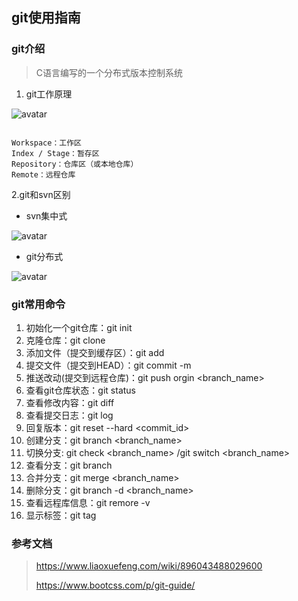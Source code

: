 ## git使用指南

### git介绍

> C语言编写的一个分布式版本控制系统

1. git工作原理

![avatar](https://img.mukewang.com/59c31e4400013bc911720340.png)

```

Workspace：工作区
Index / Stage：暂存区
Repository：仓库区（或本地仓库）
Remote：远程仓库

```

2.git和svn区别

+ svn集中式

![avatar](https://www.liaoxuefeng.com/files/attachments/918921540355872/0)

+ git分布式

![avatar](https://www.liaoxuefeng.com/files/attachments/918921562236160/0)


### git常用命令


1. 初始化一个git仓库：git init
2. 克隆仓库：git clone <url>
3. 添加文件（提交到缓存区）：git add <file>
4. 提交文件（提交到HEAD）：git commit -m <message>
5. 推送改动(提交到远程仓库)：git push orgin <branch_name>
6. 查看git仓库状态：git status
7. 查看修改内容：git diff
8. 查看提交日志：git log
9. 回复版本：git reset --hard <commit_id>
10. 创建分支：git branch <branch_name>
11. 切换分支: git check <branch_name> /git switch <branch_name>
12. 查看分支：git branch
13. 合并分支：git merge <branch_name>
14. 删除分支：git branch -d <branch_name>
15. 查看远程库信息：git remore -v
16. 显示标签：git tag


### 参考文档

> https://www.liaoxuefeng.com/wiki/896043488029600
> 
> https://www.bootcss.com/p/git-guide/
 
